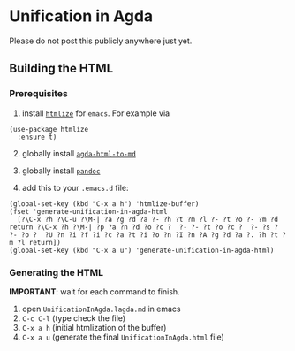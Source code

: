 # Unification in Agda

Please do not post this publicly anywhere just yet.

## Building the HTML

### Prerequisites

1. install [`htmlize`](https://github.com/hniksic/emacs-htmlize) for `emacs`. For example via

```elisp
(use-package htmlize
  :ensure t)
```

2. globally install [`agda-html-to-md`](https://github.com/effectfully/agda-html-to-md)

3. globally install [`pandoc`](https://pandoc.org/installing.html)

4. add this to your `.emacs.d` file:

```
(global-set-key (kbd "C-x a h") 'htmlize-buffer)
(fset 'generate-unification-in-agda-html
  [?\C-x ?h ?\C-u ?\M-| ?a ?g ?d ?a ?- ?h ?t ?m ?l ?- ?t ?o ?- ?m ?d return ?\C-x ?h ?\M-| ?p ?a ?n ?d ?o ?c ?  ?- ?- ?t ?o ?c ?  ?- ?s ?  ?- ?o ?  ?U ?n ?i ?f ?i ?c ?a ?t ?i ?o ?n ?I ?n ?A ?g ?d ?a ?. ?h ?t ?m ?l return])
(global-set-key (kbd "C-x a u") 'generate-unification-in-agda-html)
```

### Generating the HTML

**IMPORTANT**: wait for each command to finish.

1. open `UnificationInAgda.lagda.md` in emacs
2. `C-c C-l` (type check the file)
3. `C-x a h` (initial htmlization of the buffer)
4. `C-x a u` (generate the final `UnificationInAgda.html` file)
